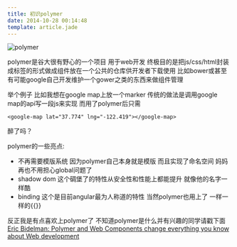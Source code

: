 ```yaml
---
title: 初识polymer
date: 2014-10-28 00:14:48
template: article.jade
---
```


![polymer](https://www.polymer-project.org/images/logos/lockup.svg)

<span class="more"></span>

polymer是谷大很有野心的一个项目 用于web开发 终极目的是把js/css/html封装成标签的形式做成组件放在一个公共的仓库供开发者下载使用 比如bower或甚至有可能google自己开发维护一个gower之类的东西来做组件管理

举个例子 比如我想在google map上放一个marker 传统的做法是调用google map的api写一段js来实现 而用了polymer后只需
```
<google-map lat="37.774" lng="-122.419"></google-map>
```
醉了吗？

polymer的一些亮点:

* 不再需要模版系统 因为polymer自己本身就是模版 而且实现了命名空间 妈妈再也不用担心global问题了
* shadow dom 这个碉堡了的特性从安全性和性能上都能提升 就像他的名字一样酷
* binding 这个是目前angular最为人称道的特性 当然polymer也用上了 一样一样的\{\{\}\}

反正我是有点喜欢上polymer了 不知道polymer是什么并有兴趣的同学请戳下面
[Eric Bidelman: Polymer and Web Components change everything you know about Web development](https://www.youtube.com/watch?v=8OJ7ih8EE7s)

